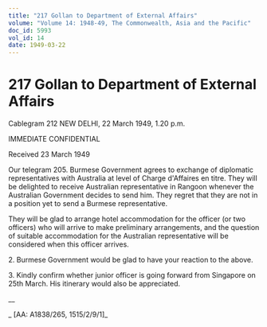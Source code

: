 ```yaml
---
title: "217 Gollan to Department of External Affairs"
volume: "Volume 14: 1948-49, The Commonwealth, Asia and the Pacific"
doc_id: 5993
vol_id: 14
date: 1949-03-22
---
```


# 217 Gollan to Department of External Affairs

Cablegram 212 NEW DELHI, 22 March 1949, 1.20 p.m.

IMMEDIATE CONFIDENTIAL

Received 23 March 1949

Our telegram 205. Burmese Government agrees to exchange of diplomatic representatives with Australia at level of Charge d'Affaires en titre. They will be delighted to receive Australian representative in Rangoon whenever the Australian Government decides to send him. They regret that they are not in a position yet to send a Burmese representative.

They will be glad to arrange hotel accommodation for the officer (or two officers) who will arrive to make preliminary arrangements, and the question of suitable accommodation for the Australian representative will be considered when this officer arrives.

2\. Burmese Government would be glad to have your reaction to the above.

3\. Kindly confirm whether junior officer is going forward from Singapore on 25th March. His itinerary would also be appreciated.

__

_ [AA: A1838/265, 1515/2/9/1]_
